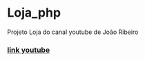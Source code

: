 # Loja_php
 Projeto Loja do canal youtube de João Ribeiro

### [link youtube](https://www.youtube.com/watch?v=gJz1yBqKHtM&list=PLXik_5Br-zO-tsUy1lTPB8dnPGBu8n0Ee&ab_channel=Jo%C3%A3oRibeiro)
